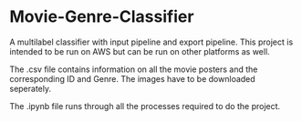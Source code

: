 # Movie-Genre-Classifier
A multilabel classifier with input pipeline and export pipeline.
This project is intended to be run on AWS but can be run on other platforms as well.

The .csv file contains information on all the movie posters and the corresponding ID and Genre.
The images have to be downloaded seperately.

The .ipynb file runs through all the processes required to do the project.
